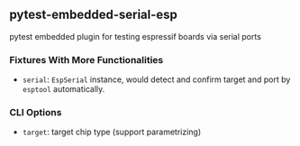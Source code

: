 ## pytest-embedded-serial-esp

pytest embedded plugin for testing espressif boards via serial ports

### Fixtures With More Functionalities

- `serial`: `EspSerial` instance, would detect and confirm target and port by `esptool` automatically.

### CLI Options

- `target`: target chip type (support parametrizing)
